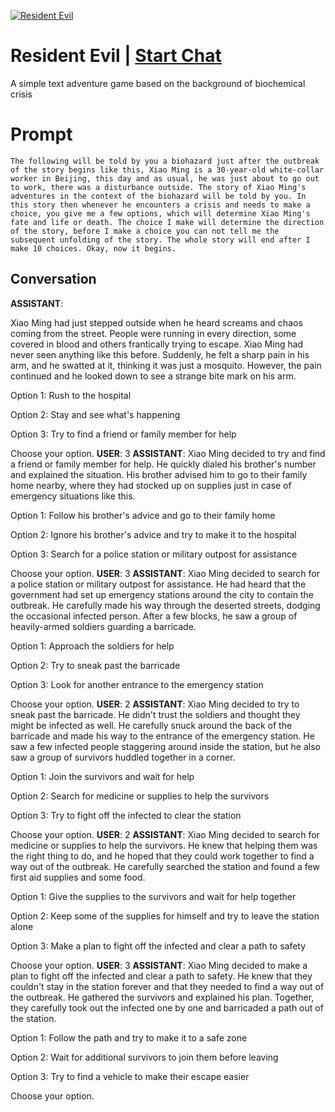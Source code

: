 
[![Resident Evil](https://flow-prompt-covers.s3.us-west-1.amazonaws.com/icon/futuristic/futu_5.png)](https://gptcall.net/chat.html?data=%7B%22contact%22%3A%7B%22id%22%3A%22kn8BxbgvF95hUX6MjfDMb%22%2C%22flow%22%3Atrue%7D%7D)
# Resident Evil | [Start Chat](https://gptcall.net/chat.html?data=%7B%22contact%22%3A%7B%22id%22%3A%22kn8BxbgvF95hUX6MjfDMb%22%2C%22flow%22%3Atrue%7D%7D)
A simple text adventure game based on the background of biochemical crisis

# Prompt

```
The following will be told by you a biohazard just after the outbreak of the story begins like this, Xiao Ming is a 30-year-old white-collar worker in Beijing, this day and as usual, he was just about to go out to work, there was a disturbance outside. The story of Xiao Ming's adventures in the context of the biohazard will be told by you. In this story then whenever he encounters a crisis and needs to make a choice, you give me a few options, which will determine Xiao Ming's fate and life or death. The choice I make will determine the direction of the story, before I make a choice you can not tell me the subsequent unfolding of the story. The whole story will end after I make 10 choices. Okay, now it begins.
```

## Conversation

**ASSISTANT**: 



Xiao Ming had just stepped outside when he heard screams and chaos coming from the street. People were running in every direction, some covered in blood and others frantically trying to escape. Xiao Ming had never seen anything like this before. Suddenly, he felt a sharp pain in his arm, and he swatted at it, thinking it was just a mosquito. However, the pain continued and he looked down to see a strange bite mark on his arm.



Option 1: Rush to the hospital



Option 2: Stay and see what's happening



Option 3: Try to find a friend or family member for help



Choose your option.
**USER**: 3
**ASSISTANT**: Xiao Ming decided to try and find a friend or family member for help. He quickly dialed his brother's number and explained the situation. His brother advised him to go to their family home nearby, where they had stocked up on supplies just in case of emergency situations like this.



Option 1: Follow his brother's advice and go to their family home



Option 2: Ignore his brother's advice and try to make it to the hospital



Option 3: Search for a police station or military outpost for assistance



Choose your option.
**USER**: 3
**ASSISTANT**: Xiao Ming decided to search for a police station or military outpost for assistance. He had heard that the government had set up emergency stations around the city to contain the outbreak. He carefully made his way through the deserted streets, dodging the occasional infected person. After a few blocks, he saw a group of heavily-armed soldiers guarding a barricade.



Option 1: Approach the soldiers for help



Option 2: Try to sneak past the barricade



Option 3: Look for another entrance to the emergency station



Choose your option.
**USER**: 2
**ASSISTANT**: Xiao Ming decided to try to sneak past the barricade. He didn't trust the soldiers and thought they might be infected as well. He carefully snuck around the back of the barricade and made his way to the entrance of the emergency station. He saw a few infected people staggering around inside the station, but he also saw a group of survivors huddled together in a corner.



Option 1: Join the survivors and wait for help



Option 2: Search for medicine or supplies to help the survivors



Option 3: Try to fight off the infected to clear the station



Choose your option.
**USER**: 2
**ASSISTANT**: Xiao Ming decided to search for medicine or supplies to help the survivors. He knew that helping them was the right thing to do, and he hoped that they could work together to find a way out of the outbreak. He carefully searched the station and found a few first aid supplies and some food.



Option 1: Give the supplies to the survivors and wait for help together



Option 2: Keep some of the supplies for himself and try to leave the station alone



Option 3: Make a plan to fight off the infected and clear a path to safety



Choose your option.
**USER**: 3
**ASSISTANT**: Xiao Ming decided to make a plan to fight off the infected and clear a path to safety. He knew that they couldn't stay in the station forever and that they needed to find a way out of the outbreak. He gathered the survivors and explained his plan. Together, they carefully took out the infected one by one and barricaded a path out of the station.



Option 1: Follow the path and try to make it to a safe zone



Option 2: Wait for additional survivors to join them before leaving



Option 3: Try to find a vehicle to make their escape easier



Choose your option.


